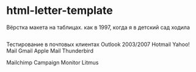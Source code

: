 # html-letter-template
Вёрстка макета на таблицах. как в 1997, когда я в детский сад ходила

<img href='/example.jpg'>

Тестирование в почтовых клиентах
Outlook 2003/2007
Hotmail
Yahoo! Mail
Gmail
Apple Mail
Thunderbird

Mailchimp 
Campaign Monitor
Litmus